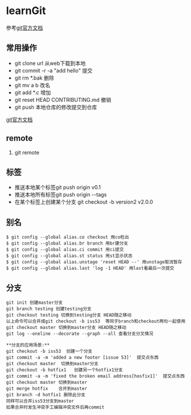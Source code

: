 # learnGit

 参考[git官方文档](https://git-scm.com/book/zh/v2)  

## 常用操作
* git clone url 从web下载到本地
* git commit -r -a "add hello" 提交
* git rm *.bak 删除
* git mv a b 改名
* git add *.c 增加
* git reset HEAD CONTRIBUTING.md 撤销
* git push 本地仓库的修改提交到仓库

 [git官方文档](https://git-scm.com/book/zh/v2)

## remote
 1. git remote

## 标签
 * 推送本地某个标签git push origin v0.1
 * 推送本地所有标签git push origin --tags
 * 在某个标签上创建某个分支 git checkout -b version2 v2.0.0  

## 别名  

	$ git config --global alias.co checkout 用co检出  
	$ git config --global alias.br branch 用br建分支  
	$ git config --global alias.ci commit 用ci提交  
	$ git config --global alias.st status 用st显示状态  
	$ git config --global alias.unstage 'reset HEAD --' 用unstage取消暂存  
	$ git config --global alias.last 'log -1 HEAD' 用last看最后一次提交  

## 分支
	git init 创建master分支
	git branch testing 创建testing分支
	git checkout testing 切换到testing分支 HEAD随之移动
	以上命令可以合并成git checkout -b iss53	等同于branch和checkout两句一起使用
	git checkout master 切换到master分支 HEAD随之移动
	git log --oneline --decorate --graph --all 查看分支分叉情况

	**分支的应用场景:**    
	git checkout -b iss53  创建一个分支  
	git commit -a -m 'added a new footer [issue 53]'  提交点东西  
	git checkout master  切换到master分支  
	git checkout -b hotfix1   创建另一个hotfix1分支  
	git commit -a -m 'fixed the broken email address[hosfix1]'  提交点东西  
	git checkout master 切换到master   
	git merge hotfix	合并到master   
	git branch -d hotfix1 删除此分支  
	同样可以合并iss53分支到master  
	如果合并时发生冲突手工编辑冲突文件后再commit  

